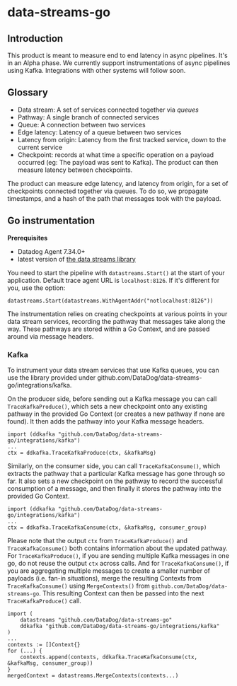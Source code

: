 # data-streams-go

## Introduction

This product is meant to measure end to end latency in async pipelines.
It's in an Alpha phase. We currently support instrumentations of async pipelines using Kafka. Integrations with other systems will follow soon.

## Glossary

- Data stream: A set of services connected together via *queues*
- Pathway: A single branch of connected services
- Queue: A connection between two services
- Edge latency: Latency of a queue between two services
- Latency from origin: Latency from the first tracked service, down to the current service
- Checkpoint: records at what time a specific operation on a payload occurred (eg: The payload was sent to Kafka). The product can then measure latency between checkpoints.

The product can measure edge latency, and latency from origin, for a set of checkpoints connected together via queues.
To do so, we propagate timestamps, and a hash of the path that messages took with the payload.

## Go instrumentation
**Prerequisites**
- Datadog Agent 7.34.0+
- latest version of [the data streams library](https://github.com/DataDog/data-streams-go)

You need to start the pipeline with `datastreams.Start()` at the start of your application.
Default trace agent URL is `localhost:8126`. If it's different for you, use the option:
```
datastreams.Start(datastreams.WithAgentAddr("notlocalhost:8126"))
```

The instrumentation relies on creating checkpoints at various points in your data stream services, recording the pathway that messages take along the way. These pathways are stored within a Go Context, and are passed around via message headers.
 
### Kafka

To instrument your data stream services that use Kafka queues, you can use the library provided under github.com/DataDog/data-streams-go/integrations/kafka.

On the producer side, before sending out a Kafka message you can call `TraceKafkaProduce()`, which sets a new checkpoint onto any existing pathway in the provided Go Context (or creates a new pathway if none are found). It then adds the pathway into your Kafka message headers.
```
import (ddkafka "github.com/DataDog/data-streams-go/integrations/kafka")
...
ctx = ddkafka.TraceKafkaProduce(ctx, &kafkaMsg)
```

Similarly, on the consumer side, you can call `TraceKafkaConsume()`, which extracts the pathway that a particular Kafka message has gone through so far. It also sets a new checkpoint on the pathway to record the successful consumption of a message, and then finally it stores the pathway into the provided Go Context. 
```
import (ddkafka "github.com/DataDog/data-streams-go/integrations/kafka")
...
ctx = ddkafka.TraceKafkaConsume(ctx, &kafkaMsg, consumer_group)
```

Please note that the output `ctx` from `TraceKafkaProduce()` and `TraceKafkaConsume()` both contains information about the updated pathway. For `TraceKafkaProduce()`, if you are sending multiple Kafka messages in one go, do not reuse the output `ctx` across calls. And for `TraceKafkaConsume()`, if you are aggregating multiple messages to create a smaller number of payloads (i.e. fan-in situations), merge the resulting Contexts from `TraceKafkaConsume()` using `MergeContexts()` from `github.com/DataDog/data-streams-go`. This resulting Context can then be passed into the next `TraceKafkaProduce()` call.
```
import (
    datastreams "github.com/DataDog/data-streams-go"
    ddkafka "github.com/DataDog/data-streams-go/integrations/kafka"
)
...
contexts := []Context{}
for (...) {
    contexts.append(contexts, ddkafka.TraceKafkaConsume(ctx, &kafkaMsg, consumer_group))
}
mergedContext = datastreams.MergeContexts(contexts...)
```
